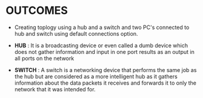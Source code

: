 # **OUTCOMES**

  * Creating toplogy  using a hub and a switch  and two PC's connected to hub and switch using default connections option.
  * **HUB**  :
    It is a broadcasting device or even called a dumb device which does not gather information and input in one port results as an output in all ports on the network

  * **SWITCH** :
    A switch is a networking device that performs the same job as the hub but are considered as a more intelligent hub as it gathers information about the data packets it receives    and forwards it to only the network that it was intended for.
  
